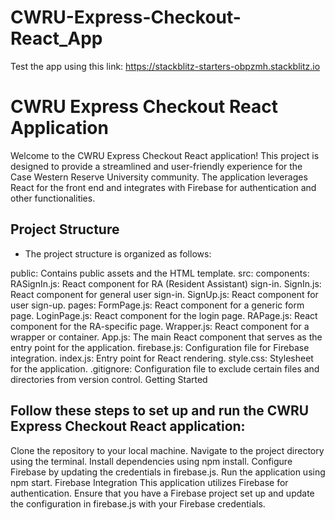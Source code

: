 
# CWRU-Express-Checkout-React_App

Test the app using this link:
https://stackblitz-starters-obpzmh.stackblitz.io


# CWRU Express Checkout React Application
Welcome to the CWRU Express Checkout React application! This project is designed to provide a streamlined and user-friendly experience for the Case Western Reserve University community. The application leverages React for the front end and integrates with Firebase for authentication and other functionalities.

## Project Structure
- The project structure is organized as follows:

public: Contains public assets and the HTML template.
src:
components:
RASignIn.js: React component for RA (Resident Assistant) sign-in.
SignIn.js: React component for general user sign-in.
SignUp.js: React component for user sign-up.
pages:
FormPage.js: React component for a generic form page.
LoginPage.js: React component for the login page.
RAPage.js: React component for the RA-specific page.
Wrapper.js: React component for a wrapper or container.
App.js: The main React component that serves as the entry point for the application.
firebase.js: Configuration file for Firebase integration.
index.js: Entry point for React rendering.
style.css: Stylesheet for the application.
.gitignore: Configuration file to exclude certain files and directories from version control.
Getting Started

## Follow these steps to set up and run the CWRU Express Checkout React application:

Clone the repository to your local machine.
Navigate to the project directory using the terminal.
Install dependencies using npm install.
Configure Firebase by updating the credentials in firebase.js.
Run the application using npm start.
Firebase Integration
This application utilizes Firebase for authentication. Ensure that you have a Firebase project set up and update the configuration in firebase.js with your Firebase credentials.
